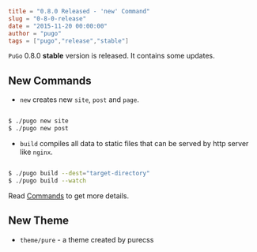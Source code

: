 ```toml
title = "0.8.0 Released - 'new' Command"
slug = "0-8-0-release"
date = "2015-11-20 00:00:00"
author = "pugo"
tags = ["pugo","release","stable"]
```

`PuGo` 0.8.0 **stable** version is released. It contains some updates.

## New Commands

- `new` creates new `site`, `post` and `page`.

```bash

$ ./pugo new site
$ ./pugo new post

```

<!--more-->

- `build` compiles all data to static files that can be served by http server like `nginx`.

```bash

$ ./pugo build --dest="target-directory"
$ ./pugo build --watch

```

Read [Commands](/docs/commands.html) to get more details.

## New Theme

- `theme/pure` - a theme created by purecss
